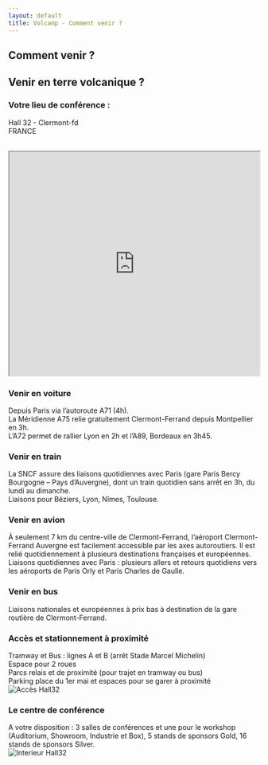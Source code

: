 ```yaml
---
layout: default
title: Volcamp - Comment venir ?
---
```

<section class="page-header" style="background-image:url(https://www.volcamp.io/asset/images/chainedespuys_header.jpg);">
    <div class="container">
        <div class="row justify-content-center">
            <div class="col-lg-8">
                <div class="content text-center">
                    <h1 class="mb-3 text-white text-capitalize letter-spacing">Comment venir ?</h1>
                    <div class="divider mx-auto mb-4 bg-white"></div>
                </div>
            </div>
        </div>
    </div>
</section>
<section class="section-speaker section">
    <div class="container">
        <div class="row section-heading">
            <div class="col-lg-8">
                <div class="heading">
                    <div class="pl-90">
                        <h2>Venir en terre volcanique ?</h2>
                    </div>
                </div>
            </div>
        </div>
        <div class="row">
            <div class="col-lg-12">
                <h3>Votre lieu de conférence :</h3>
                <p class="lead">Hall 32 - Clermont-fd<br>FRANCE</p><br>
                <iframe src="https://www.google.com/maps/embed?pb=!1m18!1m12!1m3!1d2782.0288481410394!2d3.1033946159694747!3d45.79064977910623!2m3!1f0!2f0!3f0!3m2!1i1024!2i768!4f13.1!3m3!1m2!1s0x47f7192e32f7de63%3A0xfba5b42e42a6b1c6!2sHall32!5e0!3m2!1sfr!2sfr!4v1584201754205!5m2!1sfr!2sfr" width="100%" height="450" class="maps" allowfullscreen="" aria-hidden="false" tabindex="0"></iframe>
            </div>
        </div>
        <div class="row">
            <div class="col-lg-12">
                <h3>Venir en voiture</h3>
                <p>
                Depuis Paris via l’autoroute A71 (4h).<br>
                La Méridienne A75 relie gratuitement Clermont-Ferrand depuis Montpellier en 3h.<br>
                L’A72 permet de rallier Lyon en 2h et l’A89, Bordeaux en 3h45.
                </p>
                <h3>Venir en train</h3>
                <p>
                La SNCF assure des liaisons quotidiennes avec Paris (gare Paris Bercy Bourgogne – Pays d’Auvergne), dont un train quotidien sans arrêt en 3h, du lundi au dimanche.<br>
                Liaisons pour Béziers, Lyon, Nîmes, Toulouse.
                </p>
                <h3>Venir en avion</h3>
                <p>
                À seulement 7 km du centre-ville de Clermont-Ferrand, l’aéroport Clermont-Ferrand Auvergne est facilement accessible par les axes autoroutiers. Il est relié quotidiennement à plusieurs destinations françaises et européennes.<br>
                Liaisons quotidiennes avec Paris : plusieurs allers et retours quotidiens vers les aéroports de Paris Orly et Paris Charles de Gaulle.
                </p>
                <h3>Venir en bus</h3>
                <p>
                Liaisons nationales et européennes à prix bas à destination de la gare routière de Clermont-Ferrand.
                </p>
                <h3>Accès et stationnement à proximité</h3>
                <p>
                Tramway et Bus : lignes A et B (arrêt Stade Marcel Michelin)<br>
                Espace pour 2 roues<br>
                Parcs relais et de proximité (pour trajet en tramway ou bus)<br>
                Parking place du 1er mai et espaces pour se garer à proximité<br>
                <img src="{{ site.baseurl }}/asset/images/plan-h32.jpg" alt="Accès Hall32">
                </p>
                <h3>Le centre de conférence</h3>
                <p>A votre disposition : 3 salles de conférences et une pour le workshop (Auditorium, Showroom, Industrie et Box), 5 stands de sponsors Gold, 16 stands de sponsors Silver.<br>
                <img src="{{ site.baseurl }}/asset/images/plan-interne.png" alt="Interieur Hall32">
                </p> 
            </div>
        </div>
    </div>
</section>